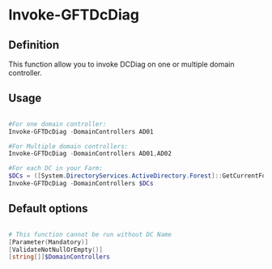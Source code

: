 # Invoke-GFTDcDiag

## Definition
This function allow you to invoke DCDiag on one or multiple domain controller.

## Usage

```powershell

#For one domain controller:
Invoke-GFTDcDiag -DomainControllers AD01

#For Multiple domain controllers:
Invoke-GFTDcDiag -DomainControllers AD01,AD02

#For each DC in your Farm:
$DCs = ([System.DirectoryServices.ActiveDirectory.Forest]::GetCurrentForest().Sites | % { $_.Servers } | select Name).Name
Invoke-GFTDcDiag -DomainControllers $DCs

```

## Default options

```powershell

# This function cannot be run without DC Name
[Parameter(Mandatory)]
[ValidateNotNullOrEmpty()]
[string[]]$DomainControllers

```